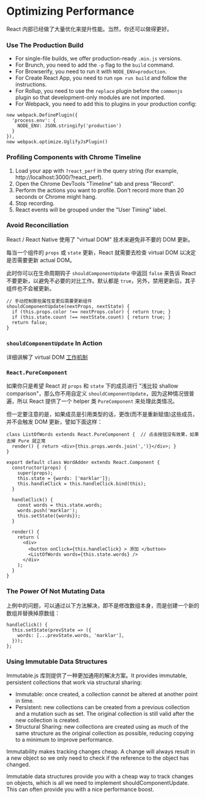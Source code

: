 # Optimizing Performance

React 内部已经做了大量优化来提升性能。当然，你还可以做得更好。

### Use The Production Build

* For single-file builds, we offer production-ready `.min.js` versions.
* For Brunch, you need to add the `-p` flag to the `build` command.
* For Browserify, you need to run it with `NODE_ENV=production`.
* For Create React App, you need to run `npm run build` and follow the instructions.
* For Rollup, you need to use the `replace` plugin before the `commonjs` plugin so that development-only modules are not imported.
* For Webpack, you need to add this to plugins in your production config:

```
new webpack.DefinePlugin({
  'process.env': {
    NODE_ENV: JSON.stringify('production')
  }
}),
new webpack.optimize.UglifyJsPlugin()
```

### Profiling Components with Chrome Timeline

1. Load your app with `?react_perf` in the query string (for example, http://localhost:3000/?react_perf).
2. Open the Chrome DevTools "Timeline" tab and press "Record".
3. Perform the actions you want to profile. Don't record more than 20 seconds or Chrome might hang.
4. Stop recording.
5. React events will be grouped under the "User Timing" label.

### Avoid Reconciliation

React / React Native 使用了 "virtual DOM" 技术来避免非不要的 DOM 更新。

每当一个组件的 `props` 或 `state` 更新，React 就需要去检查 virtual DOM 以决定是否需要更新 actual DOM。

此时你可以在生命周期钩子 `shouldComponentUpdate` 中返回 `false` 来告诉 React 不要更新，以避免不必要的对比工作。默认都是 `true`，另外，禁用更新后，其子组件也不会被更新。

```
// 手动控制那些属性变更后需要更新组件
shouldComponentUpdate(nextProps, nextState) {
  if (this.props.color !== nextProps.color) { return true; }
  if (this.state.count !== nextState.count) { return true; }
  return false;
}
```

### `shouldComponentUpdate` In Action

详细讲解了 virtual DOM [工作机制](https://facebook.github.io/react/docs/optimizing-performance.html#shouldcomponentupdate-in-action)

### `React.PureComponent`

如果你只是希望 React 对 `props` 和 `state` 下的成员进行 "浅比较 shallow comparison"，那么你不用自定义 `shouldComponentUpdate`，因为这种情况很普遍，所以 React 提供了一个 helper 类 `PureComponent` 来处理此类情况。

但一定要注意的是，如果成员是引用类型的话，更改(而不是重新赋值)这些成员，并不会触发 DOM 更新，譬如下面这样：

```
class ListOfWords extends React.PureComponent {  // 点击按钮没有效果，如果去掉 Pure 就正常
  render() { return <div>{this.props.words.join(',')}</div>; }
}

export default class WordAdder extends React.Component {
  constructor(props) {
    super(props);
    this.state = {words: ['marklar']};
    this.handleClick = this.handleClick.bind(this);
  }

  handleClick() {
    const words = this.state.words;
    words.push('marklar');
    this.setState({words});
  }

  render() {
    return (
      <div>
        <button onClick={this.handleClick} > 添加 </button>
        <ListOfWords words={this.state.words} />
      </div>
    );
  }
}
```

### The Power Of Not Mutating Data

上例中的问题，可以通过以下方法解决，即不是修改数组本身，而是创建一个新的数组并替换掉原数组：

```
handleClick() {
  this.setState(prevState => ({
    words: [...prevState.words, 'marklar'],
  }));
};
```

### Using Immutable Data Structures

Immutable.js 库则提供了一种更加通用的解决方案。It provides immutable, persistent collections that work via structural sharing:

* Immutable: once created, a collection cannot be altered at another point in time.
* Persistent: new collections can be created from a previous collection and a mutation such as set. The original collection is still valid after the new collection is created.
* Structural Sharing: new collections are created using as much of the same structure as the original collection as possible, reducing copying to a minimum to improve performance.

Immutability makes tracking changes cheap. A change will always result in a new object so we only need to check if the reference to the object has changed.

Immutable data structures provide you with a cheap way to track changes on objects, which is all we need to implement shouldComponentUpdate. This can often provide you with a nice performance boost.
